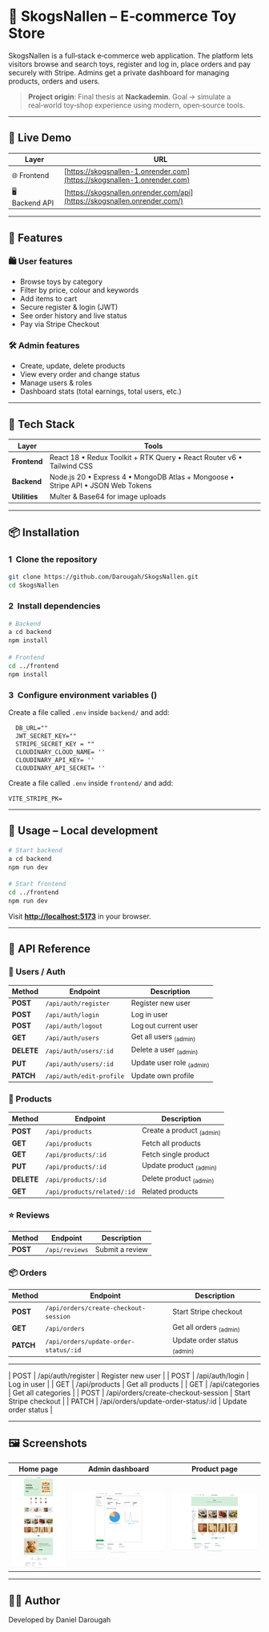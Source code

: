 # 🧸 SkogsNallen – E‑commerce Toy Store

SkogsNallen is a full‑stack e‑commerce web application. The platform lets visitors browse and search toys, register and log in, place orders and pay securely with Stripe. Admins get a private dashboard for managing products, orders and users.

> **Project origin**: Final thesis at **Nackademin**. Goal → simulate a real‑world toy‑shop experience using modern, open‑source tools.

---

## 🔗 Live Demo

| Layer          | URL                                                                          |
| -------------- | ---------------------------------------------------------------------------- |
| 🌐 Frontend    | [https://skogsnallen-1.onrender.com](https://skogsnallen-1.onrender.com)     |
| 🖥 Backend API | [https://skogsnallen.onrender.com/api](https://skogsnallen.onrender.com/) |

---

## 🚀 Features

### 🛍  User features

* Browse toys by category
* Filter by price, colour and keywords
* Add items to cart
* Secure register & login (JWT)
* See order history and live status
* Pay via Stripe Checkout

### 🛠  Admin features

* Create, update, delete products
* View every order and change status
* Manage users & roles
* Dashboard stats (total earnings, total users, etc.)

---

## 🧰 Tech Stack

| Layer         | Tools                                                                            |
| ------------- | -------------------------------------------------------------------------------- |
| **Frontend**  | React 18 • Redux Toolkit + RTK Query • React Router v6 • Tailwind CSS            |
| **Backend**   | Node.js 20 • Express 4 • MongoDB Atlas + Mongoose • Stripe API • JSON Web Tokens |
| **Utilities** | Multer & Base64 for image uploads                                                |

---

## 📦 Installation

### 1  Clone the repository

```bash
git clone https://github.com/Darougah/SkogsNallen.git
cd SkogsNallen
```

### 2  Install dependencies

```bash
# Backend
a cd backend
npm install

# Frontend
cd ../frontend
npm install
```

### 3  Configure environment variables ()

Create a file called `.env` inside `backend/` and add:

```env
  DB_URL=""
  JWT_SECRET_KEY=""
  STRIPE_SECRET_KEY = ""
  CLOUDINARY_CLOUD_NAME= ''
  CLOUDINARY_API_KEY= ''
  CLOUDINARY_API_SECRET= ''
```

Create a file called `.env` inside `frontend/` and add:
```env
VITE_STRIPE_PK=
```
---

## 🧪 Usage – Local development

```bash
# Start backend
a cd backend
npm run dev

# Start frontend
cd ../frontend
npm run dev
```

Visit **[http://localhost:5173](http://localhost:5173)** in your browser.

---

## 🧾 API Reference

### 👤 Users / Auth

| Method     | Endpoint                 | Description                         |
| ---------- | ------------------------ | ----------------------------------- |
| **POST**   | `/api/auth/register`     | Register new user                   |
| **POST**   | `/api/auth/login`        | Log in user                         |
| **POST**   | `/api/auth/logout`       | Log out current user                |
| **GET**    | `/api/auth/users`        | Get all users <sub>(admin)</sub>    |
| **DELETE** | `/api/auth/users/:id`    | Delete a user <sub>(admin)</sub>    |
| **PUT**    | `/api/auth/users/:id`    | Update user role <sub>(admin)</sub> |
| **PATCH**  | `/api/auth/edit-profile` | Update own profile                  |

### 🛒 Products

| Method     | Endpoint                    | Description                         |
| ---------- | --------------------------- | ----------------------------------- |
| **POST**   | `/api/products`             | Create a product <sub>(admin)</sub> |
| **GET**    | `/api/products`             | Fetch all products                  |
| **GET**    | `/api/products/:id`         | Fetch single product                |
| **PUT**    | `/api/products/:id`         | Update product <sub>(admin)</sub>   |
| **DELETE** | `/api/products/:id`         | Delete product <sub>(admin)</sub>   |
| **GET**    | `/api/products/related/:id` | Related products                    |

### ⭐ Reviews

| Method   | Endpoint       | Description     |
| -------- | -------------- | --------------- |
| **POST** | `/api/reviews` | Submit a review |

### 📦 Orders

| Method    | Endpoint                              | Description                            |
| --------- | ------------------------------------- | -------------------------------------- |
| **POST**  | `/api/orders/create-checkout-session` | Start Stripe checkout                  |
| **GET**   | `/api/orders`                         | Get all orders <sub>(admin)</sub>      |
| **PATCH** | `/api/orders/update-order-status/:id` | Update order status <sub>(admin)</sub> |

---

\| POST | /api/auth/register | Register new user |
\| POST | /api/auth/login | Log in user |
\| GET  | /api/products | Get all products |
\| GET  | /api/categories | Get all categories |
\| POST | /api/orders/create-checkout-session | Start Stripe checkout |
\| PATCH | /api/orders/update-order-status/\:id | Update order status |


---

## 🖼 Screenshots

| Home page                      | Admin dashboard                  | Product page                         |
| ------------------------------ | -------------------------------- | ------------------------------------ |
| ![Home](docs/screens/home.png) | ![Admin](docs/screens/admin.png) | ![Product](docs/screens/product.png) |



---

## 👨‍💻 Author

Developed by Daniel Darougah









